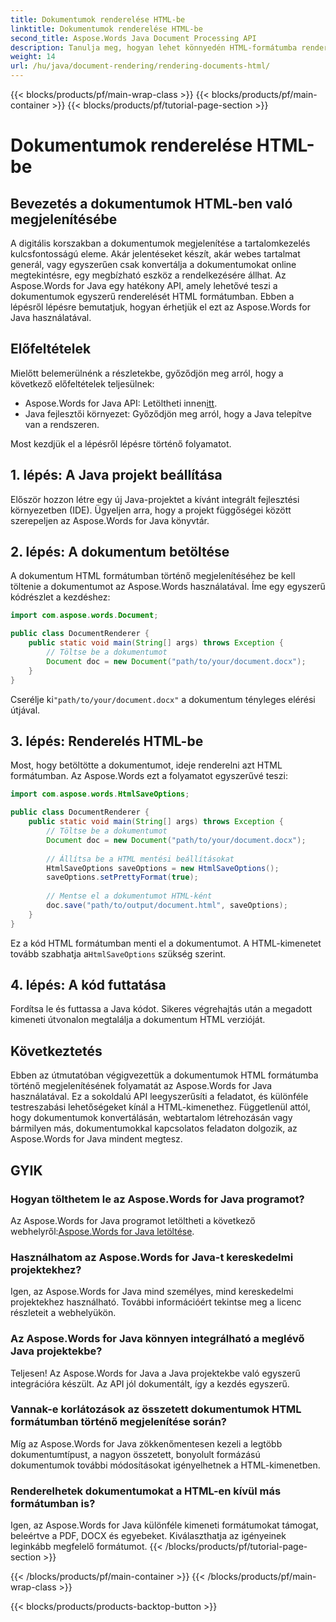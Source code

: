 ```yaml
---
title: Dokumentumok renderelése HTML-be
linktitle: Dokumentumok renderelése HTML-be
second_title: Aspose.Words Java Document Processing API
description: Tanulja meg, hogyan lehet könnyedén HTML-formátumba renderelni dokumentumokat az Aspose.Words for Java segítségével. Útmutató lépésről lépésre a hatékony dokumentumátalakításhoz.
weight: 14
url: /hu/java/document-rendering/rendering-documents-html/
---
```


{{< blocks/products/pf/main-wrap-class >}}
{{< blocks/products/pf/main-container >}}
{{< blocks/products/pf/tutorial-page-section >}}

# Dokumentumok renderelése HTML-be


## Bevezetés a dokumentumok HTML-ben való megjelenítésébe

A digitális korszakban a dokumentumok megjelenítése a tartalomkezelés kulcsfontosságú eleme. Akár jelentéseket készít, akár webes tartalmat generál, vagy egyszerűen csak konvertálja a dokumentumokat online megtekintésre, egy megbízható eszköz a rendelkezésére állhat. Az Aspose.Words for Java egy hatékony API, amely lehetővé teszi a dokumentumok egyszerű renderelését HTML formátumban. Ebben a lépésről lépésre bemutatjuk, hogyan érhetjük el ezt az Aspose.Words for Java használatával.

## Előfeltételek

Mielőtt belemerülnénk a részletekbe, győződjön meg arról, hogy a következő előfeltételek teljesülnek:

-  Aspose.Words for Java API: Letöltheti innen[itt](https://releases.aspose.com/words/java/).
- Java fejlesztői környezet: Győződjön meg arról, hogy a Java telepítve van a rendszeren.

Most kezdjük el a lépésről lépésre történő folyamatot.

## 1. lépés: A Java projekt beállítása

Először hozzon létre egy új Java-projektet a kívánt integrált fejlesztési környezetben (IDE). Ügyeljen arra, hogy a projekt függőségei között szerepeljen az Aspose.Words for Java könyvtár.

## 2. lépés: A dokumentum betöltése

A dokumentum HTML formátumban történő megjelenítéséhez be kell töltenie a dokumentumot az Aspose.Words használatával. Íme egy egyszerű kódrészlet a kezdéshez:

```java
import com.aspose.words.Document;

public class DocumentRenderer {
    public static void main(String[] args) throws Exception {
        // Töltse be a dokumentumot
        Document doc = new Document("path/to/your/document.docx");
    }
}
```

 Cserélje ki`"path/to/your/document.docx"` a dokumentum tényleges elérési útjával.

## 3. lépés: Renderelés HTML-be

Most, hogy betöltötte a dokumentumot, ideje renderelni azt HTML formátumban. Az Aspose.Words ezt a folyamatot egyszerűvé teszi:

```java
import com.aspose.words.HtmlSaveOptions;

public class DocumentRenderer {
    public static void main(String[] args) throws Exception {
        // Töltse be a dokumentumot
        Document doc = new Document("path/to/your/document.docx");
        
        // Állítsa be a HTML mentési beállításokat
        HtmlSaveOptions saveOptions = new HtmlSaveOptions();
        saveOptions.setPrettyFormat(true);
        
        // Mentse el a dokumentumot HTML-ként
        doc.save("path/to/output/document.html", saveOptions);
    }
}
```

Ez a kód HTML formátumban menti el a dokumentumot. A HTML-kimenetet tovább szabhatja a`HtmlSaveOptions` szükség szerint.

## 4. lépés: A kód futtatása

Fordítsa le és futtassa a Java kódot. Sikeres végrehajtás után a megadott kimeneti útvonalon megtalálja a dokumentum HTML verzióját.

## Következtetés

Ebben az útmutatóban végigvezettük a dokumentumok HTML formátumba történő megjelenítésének folyamatát az Aspose.Words for Java használatával. Ez a sokoldalú API leegyszerűsíti a feladatot, és különféle testreszabási lehetőségeket kínál a HTML-kimenethez. Függetlenül attól, hogy dokumentumok konvertálásán, webtartalom létrehozásán vagy bármilyen más, dokumentumokkal kapcsolatos feladaton dolgozik, az Aspose.Words for Java mindent megtesz.

## GYIK

### Hogyan tölthetem le az Aspose.Words for Java programot?

 Az Aspose.Words for Java programot letöltheti a következő webhelyről:[Aspose.Words for Java letöltése](https://releases.aspose.com/words/java/).

### Használhatom az Aspose.Words for Java-t kereskedelmi projektekhez?

Igen, az Aspose.Words for Java mind személyes, mind kereskedelmi projektekhez használható. További információért tekintse meg a licenc részleteit a webhelyükön.

### Az Aspose.Words for Java könnyen integrálható a meglévő Java projektekbe?

Teljesen! Az Aspose.Words for Java a Java projektekbe való egyszerű integrációra készült. Az API jól dokumentált, így a kezdés egyszerű.

### Vannak-e korlátozások az összetett dokumentumok HTML formátumban történő megjelenítése során?

Míg az Aspose.Words for Java zökkenőmentesen kezeli a legtöbb dokumentumtípust, a nagyon összetett, bonyolult formázású dokumentumok további módosításokat igényelhetnek a HTML-kimenetben.

### Renderelhetek dokumentumokat a HTML-en kívül más formátumban is?

Igen, az Aspose.Words for Java különféle kimeneti formátumokat támogat, beleértve a PDF, DOCX és egyebeket. Kiválaszthatja az igényeinek leginkább megfelelő formátumot.
{{< /blocks/products/pf/tutorial-page-section >}}

{{< /blocks/products/pf/main-container >}}
{{< /blocks/products/pf/main-wrap-class >}}

{{< blocks/products/products-backtop-button >}}

